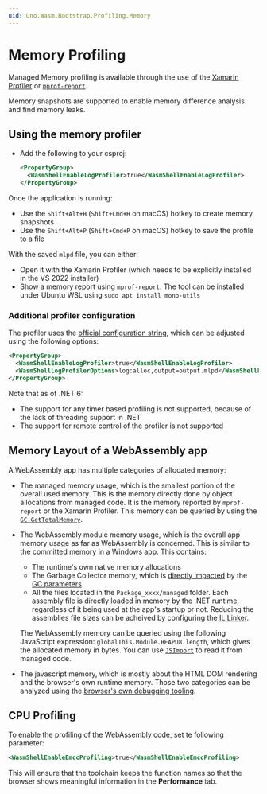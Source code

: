```yaml
---
uid: Uno.Wasm.Bootstrap.Profiling.Memory
---
```

# Memory Profiling

Managed Memory profiling is available through the use of the [Xamarin Profiler](https://docs.microsoft.com/en-us/xamarin/tools/profiler) or [`mprof-report`](https://www.mono-project.com/docs/debug+profile/profile/profiler/#analyzing-the-profile-data).

Memory snapshots are supported to enable memory difference analysis and find memory leaks.

## Using the memory profiler

- Add the following to your csproj:

  ```xml
  <PropertyGroup>
    <WasmShellEnableLogProfiler>true</WasmShellEnableLogProfiler>
  </PropertyGroup>
  ```

Once the application is running:

- Use the `Shift+Alt+H` (`Shift+Cmd+H` on macOS) hotkey to create memory snapshots
- Use the `Shift+Alt+P` (`Shift+Cmd+P` on macOS) hotkey to save the profile to a file

With the saved `mlpd` file, you can either:

- Open it with the Xamarin Profiler (which needs to be explicitly installed in the VS 2022 installer)
- Show a memory report using `mprof-report`. The tool can be installed under Ubuntu WSL using `sudo apt install mono-utils`

### Additional profiler configuration

The profiler uses the [official configuration string](https://www.mono-project.com/docs/debug+profile/profile/profiler/#profiler-option-documentation), which can be adjusted using the following options:

```xml
<PropertyGroup>
  <WasmShellEnableLogProfiler>true</WasmShellEnableLogProfiler>
  <WasmShellLogProfilerOptions>log:alloc,output=output.mlpd</WasmShellLogProfilerOptions>
</PropertyGroup>
```

Note that as of .NET 6:

- The support for any timer based profiling is not supported, because of the lack of threading support in .NET
- The support for remote control of the profiler is not supported

## Memory Layout of a WebAssembly app

A WebAssembly app has multiple categories of allocated memory:

- The managed memory usage, which is the smallest portion of the overall used memory. This is the memory directly done by object allocations from managed code. It is the memory reported by `mprof-report` or the Xamarin Profiler. This memory can be queried by using the [`GC.GetTotalMemory`](https://learn.microsoft.com/en-us/dotnet/api/system.gc.gettotalmemory).
- The WebAssembly module memory usage, which is the overall app memory usage as far as WebAssembly is concerned. This is similar to the committed memory in a Windows app. This contains:
  - The runtime's own native memory allocations
  - The Garbage Collector memory, which is [directly impacted](xref:Uno.Development.Performance#webassembly-specifics) by the [GC parameters](https://learn.microsoft.com/xamarin/android/internals/garbage-collection#configuration).
  - All the files located in the `Package_xxxx/managed` folder. Each assembly file is directly loaded in memory by the .NET runtime, regardless of it being used at the app's startup or not. Reducing the assemblies file sizes can be acheived by configuring the [IL Linker](xref:uno.articles.features.illinker).
  
  The WebAssembly memory can be queried using the following JavaScript expression: `globalThis.Module.HEAPU8.length`, which gives the allocated memory in bytes. You can use [`JSImport`](xref:Uno.Wasm.Bootstrap.JSInterop#invoking-javascript-code-from-c) to read it from managed code.
- The javascript memory, which is mostly about the HTML DOM rendering and the browser's own runtime memory. Those two categories can be analyzed using the [browser's own debugging tooling](https://developer.chrome.com/docs/devtools/memory-problems).

## CPU Profiling

To enable the profiling of the WebAssembly code, set te following parameter:

```xml
<WasmShellEnableEmccProfiling>true</WasmShellEnableEmccProfiling>
```

This will ensure that the toolchain keeps the function names so that the browser shows meaningful information in the **Performance** tab.
